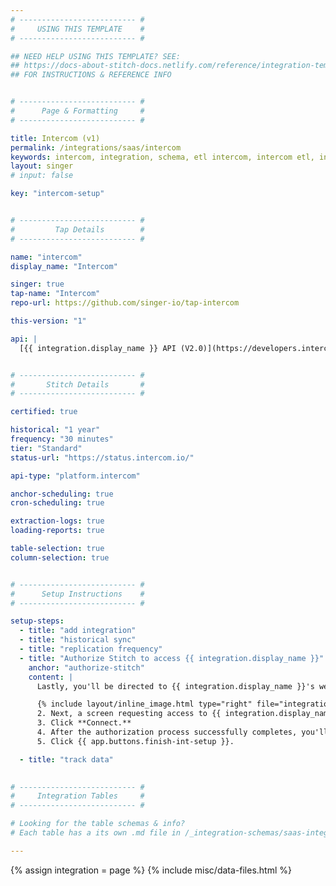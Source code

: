 ```yaml
---
# -------------------------- #
#     USING THIS TEMPLATE    #
# -------------------------- #

## NEED HELP USING THIS TEMPLATE? SEE:
## https://docs-about-stitch-docs.netlify.com/reference/integration-templates/saas/
## FOR INSTRUCTIONS & REFERENCE INFO


# -------------------------- #
#      Page & Formatting     #
# -------------------------- #

title: Intercom (v1)
permalink: /integrations/saas/intercom
keywords: intercom, integration, schema, etl intercom, intercom etl, intercom schema
layout: singer
# input: false

key: "intercom-setup"


# -------------------------- #
#         Tap Details        #
# -------------------------- #

name: "intercom"
display_name: "Intercom"

singer: true 
tap-name: "Intercom"
repo-url: https://github.com/singer-io/tap-intercom

this-version: "1"

api: |
  [{{ integration.display_name }} API (V2.0)](https://developers.intercom.com/intercom-api-reference/v2.0/reference){:target="new"}


# -------------------------- #
#       Stitch Details       #
# -------------------------- #

certified: true

historical: "1 year"
frequency: "30 minutes"
tier: "Standard"
status-url: "https://status.intercom.io/"

api-type: "platform.intercom"

anchor-scheduling: true
cron-scheduling: true

extraction-logs: true
loading-reports: true

table-selection: true
column-selection: true


# -------------------------- #
#      Setup Instructions    #
# -------------------------- #

setup-steps:
  - title: "add integration"
  - title: "historical sync"
  - title: "replication frequency"
  - title: "Authorize Stitch to access {{ integration.display_name }}"
    anchor: "authorize-stitch"
    content: |
      Lastly, you'll be directed to {{ integration.display_name }}'s website to complete the setup.

      {% include layout/inline_image.html type="right" file="integrations/intercom-access-request.png" alt="List of permissions requested by Stitch to access Intercom" max-width="400px" %}1. If you aren't already logged into {{ integration.display_name }}, you'll be prompted to do so.
      2. Next, a screen requesting access to {{ integration.display_name }} will display. **Note**: Stitch will only ever read your data.
      3. Click **Connect.**
      4. After the authorization process successfully completes, you'll be redirected back to Stitch.
      5. Click {{ app.buttons.finish-int-setup }}.

  - title: "track data"
  

# -------------------------- #
#     Integration Tables     #
# -------------------------- #

# Looking for the table schemas & info?
# Each table has a its own .md file in /_integration-schemas/saas-integration

---
```

{% assign integration = page %}
{% include misc/data-files.html %}